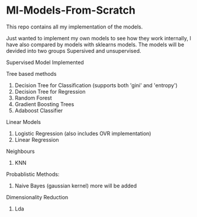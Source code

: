 # Ml-Models-From-Scratch

This repo contains all my implementation of the models. 

Just wanted to implement my own models to see how they work internally, I have also compared by models with sklearns models. The models will be devided into two groups 
Supersived and unsupervised.              

Supervised Model Implemented 

Tree based methods 
1. Decision Tree for Classification (supports both 'gini' and 'entropy')
2. Decision Tree for Regression 
3. Random Forest 
4. Gradient Boosting Trees 
5. Adaboost Classifier 


Linear Models
1. Logistic Regression (also includes OVR implementation)
2. Linear Regression 

Neighbours 
1. KNN

Probablistic Methods:
1. Naive Bayes (gaussian kernel)
more will be added 

Dimensionality Reduction 
1. Lda 











